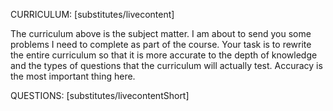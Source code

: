 CURRICULUM: [substitutes/livecontent]

The curriculum above is the subject matter. I am about to send you some problems I need to complete as part of the course. Your task is to rewrite the entire curriculum so that it is more accurate to the depth of knowledge and the types of questions that the curriculum will actually test. Accuracy is the most important thing here.

QUESTIONS: [substitutes/livecontentShort]